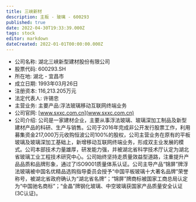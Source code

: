 ```yaml
---
title: 三峡新材
description: 主板 - 玻璃 - 600293
published: true
date: 2022-04-30T19:33:39.000Z
tags: stock
editor: markdown
dateCreated: 2022-01-01T00:00:00.000Z
---
```


- 公司名称: 湖北三峡新型建材股份有限公司
- 股票代码: 600293.SH
- 所在地: 湖北 - 宜昌市
- 成立日期: 1993年03月26日
- 注册资本: 116,213.205万元
- 法定代表人: 许锡忠
- 主营业务: 主要产品:浮法玻璃移动互联网终端业务
- 公司官网: [www.sxxc.com.cn](www.sxxc.com.cn)
- 公司介绍: 公司是一家建材企业，主要从事浮法玻璃、玻璃深加工制品及新型建材产品的科研、生产与销售。公司于2016年完成非公开发行股票工作，利用募集资金217,000万元收购恒波公司100%的股权，公司主营业务在原有的平板玻璃及玻璃深加工基础上，新增移动互联网终端业务，形成双主业发展的模式。公司本部技术力量雄厚，研发能力强，并被湖北省科学技术厅认定为湖北省玻璃工业工程技术研究中心。公司始终坚持走质量效益型道路，注重提升产品品质和品牌形象，通过了ISO9001质量体系认证。公司主导产品“锦屏”牌浮法玻璃被中国名优精品选购指导委员会授予“中国平板玻璃十大著名品牌”荣誉称号，被湖北省政府确认为“湖北省名牌”；“锦屏”牌商标被国家工商总局认定为“中国驰名商标”；“金晶”牌钢化玻璃、中空玻璃获国家产品质量安全认证(3C认证)。


